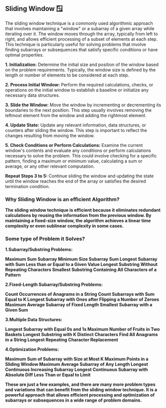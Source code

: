 <B><h2> Sliding Window 🪟</h2></B>

<p> 
The sliding window technique is a commonly used algorithmic approach that involves maintaining a "window" or a subarray of a given array while iterating over it. The window moves through the array, typically from left to right, and allows efficient processing of a subset of elements at each step. This technique is particularly useful for solving problems that involve finding subarrays or subsequences that satisfy specific conditions or have optimal properties.
</p>

<p>
<B>1. Initialization:</B> Determine the initial size and position of the window based on the problem requirements. Typically, the window size is defined by the length or number of elements to be considered at each step.

<B>2. Process Initial Window:</B> Perform the required calculations, checks, or operations on the initial window to establish a baseline or initialize any necessary data structures.

<B>3. Slide the Window:</B> Move the window by incrementing or decrementing its boundaries to the next position. This step usually involves removing the leftmost element from the window and adding the rightmost element.

<B>4. Update State:</B> Update any relevant information, data structures, or counters after sliding the window. This step is important to reflect the changes resulting from moving the window.

<B>5. Check Conditions or Perform Calculations:</B> Examine the current window's contents and evaluate any conditions or perform calculations necessary to solve the problem. This could involve checking for a specific pattern, finding a maximum or minimum value, calculating a sum or average, or any other relevant computation.

<B>Repeat Steps 3 to 5:</B> Continue sliding the window and updating the state until the window reaches the end of the array or satisfies the desired termination condition.

</P>

<B><H3> Why Sliding Window is an efficient Algorithm? </H3><B>

<p>The sliding window technique is efficient because it eliminates redundant calculations by reusing the information from the previous window. By maintaining a fixed-size window, the algorithm achieves a linear time complexity or even sublinear complexity in some cases.<p>

<B><H3> Some type of Problem it Solves? </H3><B>
<p> 
1.Subarray/Substring Problems:

Maximum Sum Subarray
Minimum Size Subarray Sum
Longest Subarray with Sum Less than or Equal to a Given Value
Longest Substring Without Repeating Characters
Smallest Substring Containing All Characters of a Pattern

2.Fixed-Length Subarray/Substring Problems:

Count Occurrences of Anagrams in a String
Count Subarrays with Sum Equal to K
Longest Subarray with Ones after Flipping a Number of Zeroes
Maximum Average Subarray of Fixed Length
Smallest Subarray with a Given Sum

3.Multiple Data Structures:

Longest Subarray with Equal 0s and 1s
Maximum Number of Fruits in Two Baskets
Longest Substring with K Distinct Characters
Find All Anagrams in a String
Longest Repeating Character Replacement

4.Optimization Problems:

Maximum Sum of Subarray with Size at Most K
Maximum Points in a Sliding Window
Maximum Average Subarray of Any Length
Longest Continuous Increasing Subarray
Longest Continuous Subarray with Absolute Diff Less Than or Equal to Limit

These are just a few examples, and there are many more problem types and variations that can benefit from the sliding window technique. It is a powerful approach that allows efficient processing and optimization of subarrays or subsequences in a wide range of problem domains.
<p>
